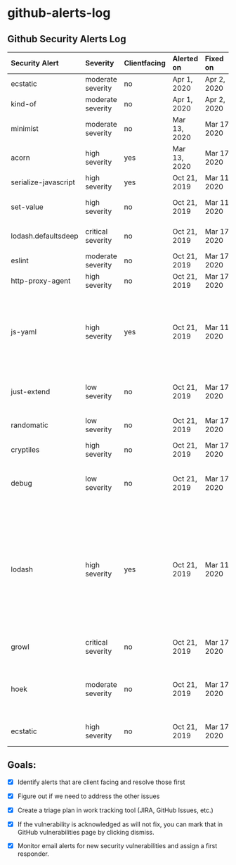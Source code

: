 # github-alerts-log

## Github Security Alerts Log

| Security Alert | Severity | Clientfacing | Alerted on | Fixed on | Comments |
| :--- | :--- | :--- | :--- | :--- | :--- |
| ecstatic | moderate severity | no | Apr 1, 2020 | Apr 2, 2020 | Dismissed. |
| kind-of | moderate severity | no | Apr 1, 2020 | Apr 2, 2020 | Dismissed. |
| minimist | moderate severity | no | Mar 13, 2020 | Mar 17, 2020 | Dismissed. Used by http-server |
| acorn | high severity | yes | Mar 13, 2020 | Mar 17, 2020 | Fixed. [PR](https://github.com/department-of-veterans-affairs/vets-website/pull/11913) |
| serialize-javascript | high severity | yes | Oct 21, 2019 | Mar 11, 2020 | Fixed. [PR](https://github.com/department-of-veterans-affairs/vets-website/pull/11839) |
| set-value | high severity | no | Oct 21, 2019 | Mar 11, 2020 | Dismissed. Related with cache-base |
| lodash.defaultsdeep | critical severity | no | Oct 21, 2019 | Mar 17, 2020 | Dismissed. Used by nightwatch |
| eslint | moderate severity | no | Oct 21, 2019 | Mar 17, 2020 | Dismissed. |
| http-proxy-agent | high severity | no | Oct 21, 2019 | Mar 17, 2020 | Dismissed. |
| js-yaml | high severity | yes | Oct 21, 2019 | Mar 11, 2020 | Fixed using resolutions. [PR](https://github.com/department-of-veterans-affairs/vets-website/pull/11856). The problem here is other dependencies which use older versions of js-yaml |
| just-extend | low severity | no | Oct 21, 2019 | Mar 17, 2020 | Dismissed. Used by nise \(fake XHR and Server\) |
| randomatic | low severity | no | Oct 21, 2019 | Mar 17, 2020 | Dismissed. Used by babel-jest |
| cryptiles | high severity | no | Oct 21, 2019 | Mar 17, 2020 | Dismissed. |
| debug | low severity | no | Oct 21, 2019 | Mar 17, 2020 | Dismissed. Used by babel and other dependencies |
| lodash | high severity | yes | Oct 21, 2019 | Mar 11, 2020 | Fixed using resolutions. [PR](https://github.com/department-of-veterans-affairs/vets-website/pull/11851). Used by metalsmith-date-in-filename \(old version of lodash and no longer maintained for 5 years\). Same scenario for other |
| growl | critical severity | no | Oct 21, 2019 | Mar 17, 2020 | Dismissed. Used by mocha |
| hoek | moderate severity | no | Oct 21, 2019 | Mar 17, 2020 | Dismissed. Used by sntp, boom and hawk \(all packages deprecated |
| ecstatic | high severity | no | Oct 21, 2019 | Mar 17, 2020 | Dismissed. Used by http-server |

## Goals:

* [x] Identify alerts that are client facing and resolve those first
* [x] Figure out if we need to address the other issues
* [x] Create a triage plan in work tracking tool \(JIRA, GitHub Issues, etc.\)
* [x] If the vulnerability is acknowledged as will not fix, you can mark that in GitHub vulnerabilities page by clicking dismiss.
* [x] Monitor email alerts for new security vulnerabilities and assign a first responder.

